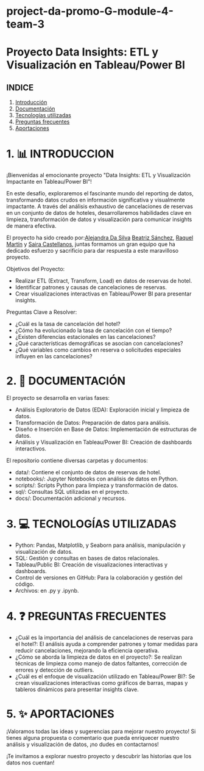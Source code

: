 # project-da-promo-G-module-4-team-3
# Proyecto Data Insights: ETL y Visualización en Tableau/Power BI


## INDICE
1. [Introducción](#1-introducción)
2. [Documentación](#2-documentación)
3. [Tecnologías utilizadas](#3-tecnolgias-utilizadas)
4. [Preguntas frecuentes](#4-preguntas-frecuentes)
5. [Aportaciones](#5-aportaciones)

# 1. 📊 INTRODUCCION 

¡Bienvenidas al emocionante proyecto "Data Insights: ETL y Visualización Impactante en Tableau/Power BI"!

En este desafío, exploraremos el fascinante mundo del reporting de datos, transformando datos crudos en información significativa y visualmente impactante. A través del análisis exhaustivo de cancelaciones de reservas en un conjunto de datos de hoteles, desarrollaremos habilidades clave en limpieza, transformación de datos y visualización para comunicar insights de manera efectiva.

El proyecto ha sido creado por:[Alejandra Da Silva](https://github.com/ADSBorges) [Beatriz Sánchez](https://github.com/BSReguera), [Raquel Martín](https://github.com/raquelmartinrodriguez) y [Saira Castellanos](https://github.com/saira2911), juntas formamos un gran equipo que ha dedicado esfuerzo y sacrificio para dar respuesta a este maravilloso proyecto. 

Objetivos del Proyecto:

- Realizar ETL (Extract, Transform, Load) en datos de reservas de hotel.
- Identificar patrones y causas de cancelaciones de reservas.
- Crear visualizaciones interactivas en Tableau/Power BI para presentar insights.

Preguntas Clave a Resolver:

- ¿Cuál es la tasa de cancelación del hotel?
- ¿Cómo ha evolucionado la tasa de cancelación con el tiempo?
- ¿Existen diferencias estacionales en las cancelaciones?
- ¿Qué características demográficas se asocian con cancelaciones?
- ¿Qué variables como cambios en reserva o solicitudes especiales influyen en las cancelaciones?

# 2. 🏨 DOCUMENTACIÓN

El proyecto se desarrolla en varias fases:

- Análisis Exploratorio de Datos (EDA): Exploración inicial y limpieza de datos.
- Transformación de Datos: Preparación de datos para análisis.
- Diseño e Inserción en Base de Datos: Implementación de estructuras de datos.
- Análisis y Visualización en Tableau/Power BI: Creación de dashboards interactivos.

El repositorio contiene diversas carpetas y documentos:

- data/: Contiene el conjunto de datos de reservas de hotel.
- notebooks/: Jupyter Notebooks con análisis de datos en Python.
- scripts/: Scripts Python para limpieza y transformación de datos.
- sql/: Consultas SQL utilizadas en el proyecto.
- docs/: Documentación adicional y recursos.


# 3. 💻 TECNOLOGÍAS UTILIZADAS

-	Python: Pandas, Matplotlib, y Seaborn para análisis, manipulación y visualización de datos.
-   SQL: Gestión y consultas en bases de datos relacionales.
-   Tableau/Public BI: Creación de visualizaciones interactivas y dashboards.
-	Control de versiones en GitHub: Para la colaboración y gestión del código.
-   Archivos: en .py y .ipynb.

# 4. ❓ PREGUNTAS FRECUENTES

-	¿Cuál es la importancia del análisis de cancelaciones de reservas para el hotel?: El análisis ayuda a comprender patrones y tomar medidas para reducir cancelaciones, mejorando la eficiencia operativa.
-   ¿Cómo se aborda la limpieza de datos en el proyecto?: Se realizan técnicas de limpieza como manejo de datos faltantes, corrección de errores y detección de outliers.
-   ¿Cuál es el enfoque de visualización utilizado en Tableau/Power BI?: Se crean visualizaciones interactivas como gráficos de barras, mapas y tableros dinámicos para presentar insights clave.


# 5. ✨ APORTACIONES

¡Valoramos todas las ideas y sugerencias para mejorar nuestro proyecto! Si tienes alguna propuesta o comentario que pueda enriquecer nuestro análisis y visualización de datos, ¡no dudes en contactarnos!

¡Te invitamos a explorar nuestro proyecto y descubrir las historias que los datos nos cuentan!
